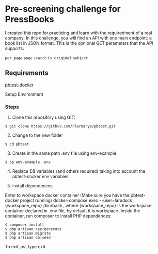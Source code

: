 # Pre-screening challenge for PressBooks

I created this repo for practicing and learn with the requiredment of a real company. In this challenge, you will find an API with one main endpoint: a book list in JSON format. 
This is the opnional GET parameters that the API supports:

`
per_page
`
`
page
`
`
search
`
`
is_original
`
`
subject
`


## Requirements

[pbtest-docker](https://github.com/Flormarys/pbtest-docker.git)

Setup Environment

### Steps

1. Clone this repository using GIT:

`
$ git clone https://github.com/Flormarys/pbtest.git
`
   
2. Change to the new folder

`
$ cd pbtest
`

3. Create in the same path .env file using env-example

`
$ cp env-example .env
`

4. Replace DB variables (and others required) taking into account the pbtest-docker env variables

5. Install dependences

Enter to workspace docker container (Make sure you have the pbtest-docker project running) docker-compose exec --user=laradock {workspace_repo} /bin/bash , where {workspace_repo} is the workspace container declared in .env file, by default it is workspace.
Inside the container, run composer to install PHP dependences: 

```
$ composer install
$ php artisan key:generate
$ php artisan migrate
$ php artisan db:seed
```
To exit just type exit.
